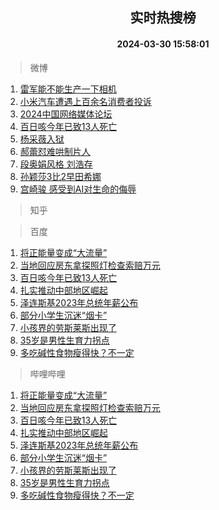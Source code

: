 <div align="center"><h2>实时热搜榜</h2><h4>2024-03-30 15:58:01</h4></div>

> 微博  

1. [雷军能不能生产一下相机](https://s.weibo.com/weibo?q=%E9%9B%B7%E5%86%9B%E8%83%BD%E4%B8%8D%E8%83%BD%E7%94%9F%E4%BA%A7%E4%B8%80%E4%B8%8B%E7%9B%B8%E6%9C%BA&t=31&band_rank=1&Refer=top)<br />
2. [小米汽车遭遇上百余名消费者投诉](https://s.weibo.com/weibo?q=%23%E5%B0%8F%E7%B1%B3%E6%B1%BD%E8%BD%A6%E9%81%AD%E9%81%87%E4%B8%8A%E7%99%BE%E4%BD%99%E5%90%8D%E6%B6%88%E8%B4%B9%E8%80%85%E6%8A%95%E8%AF%89%23&t=31&band_rank=2&Refer=top)<br />
3. [2024中国网络媒体论坛](https://s.weibo.com/weibo?q=%232024%E4%B8%AD%E5%9B%BD%E7%BD%91%E7%BB%9C%E5%AA%92%E4%BD%93%E8%AE%BA%E5%9D%9B%23&t=31&band_rank=3&Refer=top)<br />
4. [百日咳今年已致13人死亡](https://s.weibo.com/weibo?q=%23%E7%99%BE%E6%97%A5%E5%92%B3%E4%BB%8A%E5%B9%B4%E5%B7%B2%E8%87%B413%E4%BA%BA%E6%AD%BB%E4%BA%A1%23&t=31&band_rank=4&Refer=top)<br />
5. [杨采薇入狱](https://s.weibo.com/weibo?q=%E6%9D%A8%E9%87%87%E8%96%87%E5%85%A5%E7%8B%B1&t=31&band_rank=5&Refer=top)<br />
6. [郝蕾怼难哄制片人](https://s.weibo.com/weibo?q=%23%E9%83%9D%E8%95%BE%E6%80%BC%E9%9A%BE%E5%93%84%E5%88%B6%E7%89%87%E4%BA%BA%23&t=31&band_rank=6&Refer=top)<br />
7. [段奥娟风格 刘浩存](https://s.weibo.com/weibo?q=%E6%AE%B5%E5%A5%A5%E5%A8%9F%E9%A3%8E%E6%A0%BC%20%E5%88%98%E6%B5%A9%E5%AD%98&t=31&band_rank=7&Refer=top)<br />
8. [孙颖莎3比2早田希娜](https://s.weibo.com/weibo?q=%E5%AD%99%E9%A2%96%E8%8E%8E3%E6%AF%942%E6%97%A9%E7%94%B0%E5%B8%8C%E5%A8%9C&t=31&band_rank=8&Refer=top)<br />
9. [宫崎骏 感受到AI对生命的侮辱](https://s.weibo.com/weibo?q=%E5%AE%AB%E5%B4%8E%E9%AA%8F%20%E6%84%9F%E5%8F%97%E5%88%B0AI%E5%AF%B9%E7%94%9F%E5%91%BD%E7%9A%84%E4%BE%AE%E8%BE%B1&t=31&band_rank=9&Refer=top)<br />

> 知乎  


> 百度  

1. [将正能量变成“大流量”](https://www.baidu.com/s?wd=%E5%B0%86%E6%AD%A3%E8%83%BD%E9%87%8F%E5%8F%98%E6%88%90%E2%80%9C%E5%A4%A7%E6%B5%81%E9%87%8F%E2%80%9D&sa=fyb_news&rsv_dl=fyb_news)<br />
2. [当地回应房东拿探照灯检查索赔万元](https://www.baidu.com/s?wd=%E5%BD%93%E5%9C%B0%E5%9B%9E%E5%BA%94%E6%88%BF%E4%B8%9C%E6%8B%BF%E6%8E%A2%E7%85%A7%E7%81%AF%E6%A3%80%E6%9F%A5%E7%B4%A2%E8%B5%94%E4%B8%87%E5%85%83&sa=fyb_news&rsv_dl=fyb_news)<br />
3. [百日咳今年已致13人死亡](https://www.baidu.com/s?wd=%E7%99%BE%E6%97%A5%E5%92%B3%E4%BB%8A%E5%B9%B4%E5%B7%B2%E8%87%B413%E4%BA%BA%E6%AD%BB%E4%BA%A1&sa=fyb_news&rsv_dl=fyb_news)<br />
4. [扎实推动中部地区崛起](https://www.baidu.com/s?wd=%E6%89%8E%E5%AE%9E%E6%8E%A8%E5%8A%A8%E4%B8%AD%E9%83%A8%E5%9C%B0%E5%8C%BA%E5%B4%9B%E8%B5%B7&sa=fyb_news&rsv_dl=fyb_news)<br />
5. [泽连斯基2023年总统年薪公布](https://www.baidu.com/s?wd=%E6%B3%BD%E8%BF%9E%E6%96%AF%E5%9F%BA2023%E5%B9%B4%E6%80%BB%E7%BB%9F%E5%B9%B4%E8%96%AA%E5%85%AC%E5%B8%83&sa=fyb_news&rsv_dl=fyb_news)<br />
6. [部分小学生沉迷“烟卡”](https://www.baidu.com/s?wd=%E9%83%A8%E5%88%86%E5%B0%8F%E5%AD%A6%E7%94%9F%E6%B2%89%E8%BF%B7%E2%80%9C%E7%83%9F%E5%8D%A1%E2%80%9D&sa=fyb_news&rsv_dl=fyb_news)<br />
7. [小孩界的劳斯莱斯出现了](https://www.baidu.com/s?wd=%E5%B0%8F%E5%AD%A9%E7%95%8C%E7%9A%84%E5%8A%B3%E6%96%AF%E8%8E%B1%E6%96%AF%E5%87%BA%E7%8E%B0%E4%BA%86&sa=fyb_news&rsv_dl=fyb_news)<br />
8. [35岁是男性生育力拐点](https://www.baidu.com/s?wd=35%E5%B2%81%E6%98%AF%E7%94%B7%E6%80%A7%E7%94%9F%E8%82%B2%E5%8A%9B%E6%8B%90%E7%82%B9&sa=fyb_news&rsv_dl=fyb_news)<br />
9. [多吃碱性食物瘦得快？不一定](https://www.baidu.com/s?wd=%E5%A4%9A%E5%90%83%E7%A2%B1%E6%80%A7%E9%A3%9F%E7%89%A9%E7%98%A6%E5%BE%97%E5%BF%AB%EF%BC%9F%E4%B8%8D%E4%B8%80%E5%AE%9A&sa=fyb_news&rsv_dl=fyb_news)<br />

> 哔哩哔哩  

1. [将正能量变成“大流量”](https://www.baidu.com/s?wd=%E5%B0%86%E6%AD%A3%E8%83%BD%E9%87%8F%E5%8F%98%E6%88%90%E2%80%9C%E5%A4%A7%E6%B5%81%E9%87%8F%E2%80%9D&sa=fyb_news&rsv_dl=fyb_news)<br />
2. [当地回应房东拿探照灯检查索赔万元](https://www.baidu.com/s?wd=%E5%BD%93%E5%9C%B0%E5%9B%9E%E5%BA%94%E6%88%BF%E4%B8%9C%E6%8B%BF%E6%8E%A2%E7%85%A7%E7%81%AF%E6%A3%80%E6%9F%A5%E7%B4%A2%E8%B5%94%E4%B8%87%E5%85%83&sa=fyb_news&rsv_dl=fyb_news)<br />
3. [百日咳今年已致13人死亡](https://www.baidu.com/s?wd=%E7%99%BE%E6%97%A5%E5%92%B3%E4%BB%8A%E5%B9%B4%E5%B7%B2%E8%87%B413%E4%BA%BA%E6%AD%BB%E4%BA%A1&sa=fyb_news&rsv_dl=fyb_news)<br />
4. [扎实推动中部地区崛起](https://www.baidu.com/s?wd=%E6%89%8E%E5%AE%9E%E6%8E%A8%E5%8A%A8%E4%B8%AD%E9%83%A8%E5%9C%B0%E5%8C%BA%E5%B4%9B%E8%B5%B7&sa=fyb_news&rsv_dl=fyb_news)<br />
5. [泽连斯基2023年总统年薪公布](https://www.baidu.com/s?wd=%E6%B3%BD%E8%BF%9E%E6%96%AF%E5%9F%BA2023%E5%B9%B4%E6%80%BB%E7%BB%9F%E5%B9%B4%E8%96%AA%E5%85%AC%E5%B8%83&sa=fyb_news&rsv_dl=fyb_news)<br />
6. [部分小学生沉迷“烟卡”](https://www.baidu.com/s?wd=%E9%83%A8%E5%88%86%E5%B0%8F%E5%AD%A6%E7%94%9F%E6%B2%89%E8%BF%B7%E2%80%9C%E7%83%9F%E5%8D%A1%E2%80%9D&sa=fyb_news&rsv_dl=fyb_news)<br />
7. [小孩界的劳斯莱斯出现了](https://www.baidu.com/s?wd=%E5%B0%8F%E5%AD%A9%E7%95%8C%E7%9A%84%E5%8A%B3%E6%96%AF%E8%8E%B1%E6%96%AF%E5%87%BA%E7%8E%B0%E4%BA%86&sa=fyb_news&rsv_dl=fyb_news)<br />
8. [35岁是男性生育力拐点](https://www.baidu.com/s?wd=35%E5%B2%81%E6%98%AF%E7%94%B7%E6%80%A7%E7%94%9F%E8%82%B2%E5%8A%9B%E6%8B%90%E7%82%B9&sa=fyb_news&rsv_dl=fyb_news)<br />
9. [多吃碱性食物瘦得快？不一定](https://www.baidu.com/s?wd=%E5%A4%9A%E5%90%83%E7%A2%B1%E6%80%A7%E9%A3%9F%E7%89%A9%E7%98%A6%E5%BE%97%E5%BF%AB%EF%BC%9F%E4%B8%8D%E4%B8%80%E5%AE%9A&sa=fyb_news&rsv_dl=fyb_news)<br />
